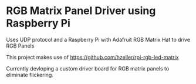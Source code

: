 # RGB Matrix Panel Driver using Raspberry Pi
Uses UDP protocol and a Raspberry Pi with Adafruit RGB Matrix Hat to drive RGB Panels

This project makes use of https://github.com/hzeller/rpi-rgb-led-matrix

Currently devloping a custom driver board for RGB matrix panels to eliminate flickering.
